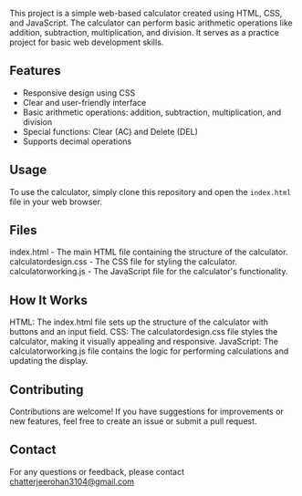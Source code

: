This project is a simple web-based calculator created using HTML, CSS, and JavaScript. The calculator can perform basic arithmetic operations like addition, subtraction, multiplication, and division. It serves as a practice project for basic web development skills.

## Features
- Responsive design using CSS
- Clear and user-friendly interface
- Basic arithmetic operations: addition, subtraction, multiplication, and division
- Special functions: Clear (AC) and Delete (DEL)
- Supports decimal operations
  
## Usage
To use the calculator, simply clone this repository and open the `index.html` file in your web browser.

## Files
index.html - The main HTML file containing the structure of the calculator.
calculatordesign.css - The CSS file for styling the calculator.
calculatorworking.js - The JavaScript file for the calculator's functionality.

## How It Works
HTML: The index.html file sets up the structure of the calculator with buttons and an input field.
CSS: The calculatordesign.css file styles the calculator, making it visually appealing and responsive.
JavaScript: The calculatorworking.js file contains the logic for performing calculations and updating the display.

## Contributing
Contributions are welcome! If you have suggestions for improvements or new features, feel free to create an issue or submit a pull request.

## Contact
For any questions or feedback, please contact chatterjeerohan3104@gmail.com
